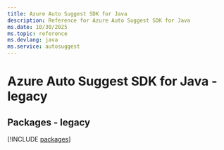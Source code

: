 ```yaml
---
title: Azure Auto Suggest SDK for Java
description: Reference for Azure Auto Suggest SDK for Java
ms.date: 10/30/2025
ms.topic: reference
ms.devlang: java
ms.service: autosuggest
---
```

# Azure Auto Suggest SDK for Java - legacy
## Packages - legacy
[!INCLUDE [packages](auto-suggest-index.md)]